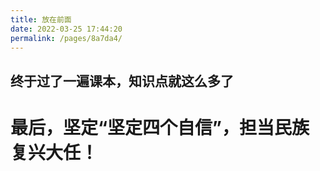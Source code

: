 ```yaml
---
title: 放在前面
date: 2022-03-25 17:44:20
permalink: /pages/8a7da4/
---
```

## 终于过了一遍课本，知识点就这么多了

# 最后，坚定“坚定四个自信”，担当民族复兴大任！